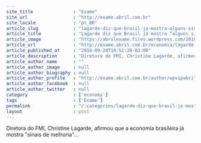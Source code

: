 ```yaml
---
site_title               : "Exame"
site_url                 : "http://exame.abril.com.br"
site_locale              : "pt_BR"
article_slug             : "lagarde-diz-que-brasil-ja-mostra-alguns-sinais-de-melhoria"
article_title            : "Lagarde diz que Brasil já mostra “alguns sinais de melhoria”"
article_image            : "https://abrilexame.files.wordpress.com/2016/10/size_960_16_9_christine-lagarde.jpg?quality=70&strip=all&w=960"
article_url              : "http://exame.abril.com.br/economia/lagarde-diz-que-brasil-ja-mostra-alguns-sinais-de-melhoria/"
article_published_at     : "2016-09-28T10:51:28-03:00"
article_description      : "Diretora do FMI, Christine Lagarde, afirmou que a economia brasileira já mostra 'sinais de melhoria'..."
article_author_name      : ""
article_author_image     : null
article_author_biography : null
article_author_profile   : "http://exame.abril.com.br/author/wpvipabril/"
article_author_facebook  : null
article_author_twitter   : null
category                 : ['economy']
tags                     : ['Exame']
permalink                : "/:categories/lagarde-diz-que-brasil-ja-mostra-alguns-sinais-de-melhoria/"
layout                   : post
---
```


Diretora do FMI, Christine Lagarde, afirmou que a economia brasileira já mostra "sinais de melhoria"...
